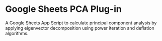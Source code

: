 # Google Sheets PCA Plug-in
A Google Sheets App Script to calculate principal component analysis by applying eigenvector decomposition using power iteration and deflation algorithms.


